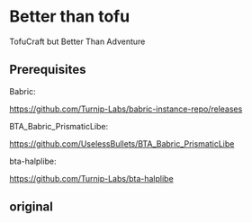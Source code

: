 # Better than tofu

TofuCraft but Better Than Adventure

## Prerequisites

Babric:

https://github.com/Turnip-Labs/babric-instance-repo/releases

BTA_Babric_PrismaticLibe:

https://github.com/UselessBullets/BTA_Babric_PrismaticLibe

bta-halplibe:

https://github.com/Turnip-Labs/bta-halplibe

## original

 
